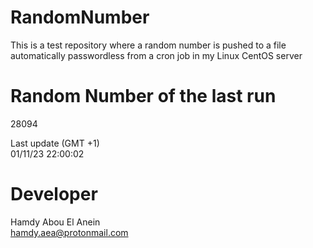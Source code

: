 # RandomNumber    
This is a test repository where a random number is pushed to a file automatically passwordless from a cron job in my Linux CentOS server    
# Random Number of the last run   
28094
      
Last update (GMT +1)    
01/11/23 22:00:02
# Developer    
Hamdy Abou El Anein   
hamdy.aea@protonmail.com

